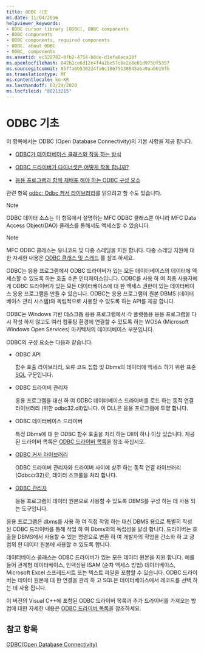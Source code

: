 ```yaml
---
title: ODBC 기초
ms.date: 11/04/2016
helpviewer_keywords:
- ODBC cursor library [ODBC], ODBC components
- ODBC components
- ODBC components, required components
- ODBC, about ODBC
- ODBC, components
ms.assetid: ec529702-0fb2-4754-b8de-d1efa8eca18f
ms.openlocfilehash: 042b1ce6d12e4f4a2be57c0e2e8e01d9750f5357
ms.sourcegitcommit: 857fa6b530224fa6c18675138043aba9aa0619fb
ms.translationtype: MT
ms.contentlocale: ko-KR
ms.lasthandoff: 03/24/2020
ms.locfileid: "80213215"
---
```

# <a name="odbc-basics"></a>ODBC 기초

이 항목에서는 ODBC (Open Database Connectivity)의 기본 사항을 제공 합니다.

- [ODBC가 데이터베이스 클래스와 작동 하는 방식](../../data/odbc/odbc-and-the-database-classes.md)

- [ODBC 드라이버가 다이너셋은 어떻게 작동 합니까?](../../data/odbc/odbc-driver-requirements-for-dynasets.md)

- [응용 프로그램과 함께 재배포 해야 하는 ODBC 구성 요소](../../data/odbc/redistributing-odbc-components-to-your-customers.md)

관련 항목 [odbc: Odbc 커서 라이브러리](../../data/odbc/odbc-the-odbc-cursor-library.md)를 읽으려고 할 수도 있습니다.

> [!NOTE]
> ODBC 데이터 소스는 이 항목에서 설명하는 MFC ODBC 클래스뿐 아니라 MFC Data Access Object(DAO) 클래스를 통해서도 액세스할 수 있습니다.

> [!NOTE]
> MFC ODBC 클래스는 유니코드 및 다중 스레딩을 지원 합니다. 다중 스레딩 지원에 대 한 자세한 내용은 [ODBC 클래스 및 스레드](../../data/odbc/odbc-classes-and-threads.md) 를 참조 하세요.

ODBC는 응용 프로그램에서 ODBC 드라이버가 있는 모든 데이터베이스의 데이터에 액세스할 수 있도록 하는 호출 수준 인터페이스입니다. ODBC를 사용 하 여 최종 사용자에 게 ODBC 드라이버가 있는 모든 데이터베이스에 대 한 액세스 권한이 있는 데이터베이스 응용 프로그램을 만들 수 있습니다. ODBC는 응용 프로그램이 원본 DBMS (데이터베이스 관리 시스템)와 독립적으로 사용할 수 있도록 하는 API를 제공 합니다.

ODBC는 Windows 기반 데스크톱 응용 프로그램에서 각 플랫폼용 응용 프로그램을 다시 작성 하지 않고도 여러 컴퓨팅 환경에 연결할 수 있도록 하는 WOSA (Microsoft Windows Open Services) 아키텍처의 데이터베이스 부분입니다.

ODBC의 구성 요소는 다음과 같습니다.

- ODBC API

   함수 호출 라이브러리, 오류 코드 집합 및 Dbms의 데이터에 액세스 하기 위한 표준 [SQL](../../data/odbc/sql.md) 구문입니다.

- ODBC 드라이버 관리자

   응용 프로그램을 대신 하 여 ODBC 데이터베이스 드라이버를 로드 하는 동적 연결 라이브러리 (위한 odbc32.dll)입니다. 이 DLL은 응용 프로그램에 투명 합니다.

- ODBC 데이터베이스 드라이버

   특정 Dbms에 대 한 ODBC 함수 호출을 처리 하는 Dll이 하나 이상 있습니다. 제공 된 드라이버 목록은 [ODBC 드라이버 목록](../../data/odbc/odbc-driver-list.md)을 참조 하십시오.

- [ODBC 커서 라이브러리](../../data/odbc/odbc-the-odbc-cursor-library.md)

   ODBC 드라이버 관리자와 드라이버 사이에 상주 하는 동적 연결 라이브러리 (Odbccr32)로, 데이터 스크롤을 처리 합니다.

- [ODBC 관리자](../../data/odbc/odbc-administrator.md)

   응용 프로그램의 데이터 원본으로 사용할 수 있도록 DBMS를 구성 하는 데 사용 되는 도구입니다.

응용 프로그램은 dbms를 사용 하 여 직접 작업 하는 대신 DBMS 용으로 특별히 작성 된 ODBC 드라이버를 통해 작업 하 여 Dbms와의 독립성을 달성 합니다. 드라이버는 호출을 DBMS에서 사용할 수 있는 명령으로 변환 하 여 개발자의 작업을 간소화 하 고 광범위 한 데이터 원본에 사용할 수 있도록 합니다.

데이터베이스 클래스는 ODBC 드라이버가 있는 모든 데이터 원본을 지원 합니다. 예를 들어 관계형 데이터베이스, 인덱싱된 ISAM (순차 액세스 방법) 데이터베이스, Microsoft Excel 스프레드시트 또는 텍스트 파일을 포함할 수 있습니다. ODBC 드라이버는 데이터 원본에 대 한 연결을 관리 하 고 SQL은 데이터베이스에서 레코드를 선택 하는 데 사용 됩니다.

이 버전의 Visual C++에 포함된 ODBC 드라이버 목록과 추가 드라이버를 가져오는 방법에 대한 자세한 내용은 [ODBC 드라이버 목록](../../data/odbc/odbc-driver-list.md)을 참조하세요.

## <a name="see-also"></a>참고 항목

[ODBC(Open Database Connectivity)](../../data/odbc/open-database-connectivity-odbc.md)
